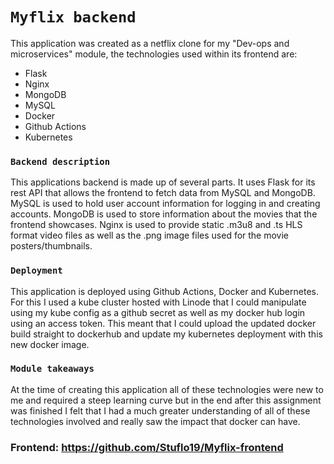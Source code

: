 # `Myflix backend`
This application was created as a netflix clone for my "Dev-ops and microservices" module, the technologies used within its frontend are:
- Flask
- Nginx
- MongoDB
- MySQL
- Docker 
- Github Actions
- Kubernetes

### `Backend description`
This applications backend is made up of several parts. It uses Flask for its rest API that allows the frontend to fetch data from MySQL and MongoDB. MySQL is used to hold user account information for logging in and creating accounts. MongoDB is used to store information about the movies that the frontend showcases. Nginx is used to provide static .m3u8 and .ts HLS format video files as well as the .png image files used for the movie posters/thumbnails.

### `Deployment`
This application is deployed using Github Actions, Docker and Kubernetes. For this I used a kube cluster hosted with Linode that I could manipulate using my kube config as a github secret as well as my docker hub login using an access token. This meant that I could upload the updated docker build straight to dockerhub and update my kubernetes deployment with this new docker image.

### `Module takeaways`
At the time of creating this application all of these technologies were new to me and required a steep learning curve but in the end after this assignment was finished I felt that I had a much greater understanding of all of these technologies involved and really saw the impact that docker can have.

### Frontend: https://github.com/Stuflo19/Myflix-frontend 